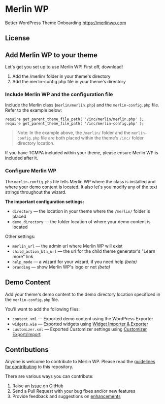 # Merlin WP
Better WordPress Theme Onboarding https://merlinwp.com

## License

## Add Merlin WP to your theme
Let's get you set up to use Merlin WP! First off, download!

1. Add the /merlin/ folder in your theme's directory
2. Add the merlin-config.php file in your theme's directory

### Include Merlin WP and the configuration file
Include the Merlin class (`merlin/merlin.php`) and the `merlin-config.php` file. Refer to the example below:
```
require get_parent_theme_file_path( '/inc/merlin/merlin.php' );
require get_parent_theme_file_path( '/inc/merlin-config.php' );
```

> Note: In the example above, the `/merlin/` folder and the `merlin-config.php` file are both placed within the theme's `/inc/` folder directory location. 
>

If you have TGMPA included within your theme, please ensure Merlin WP is included after it.

### Configure Merlin WP
The `merlin-config.php` file tells Merlin WP where the class is installed and where your demo content is located. It also let's you modify any of the text strings throughout the wizard.

**The important configuration settings:**
* `directory` — the location in your theme where the `/merlin/` folder is placed
* `demo_directory` — the folder location of where your demo content is located

Other settings:
* `merlin_url` — the admin url where Merlin WP will exist
* `child_action_btn_url` — the url for the child theme generator's "Learn more" link
* `help_mode` — a wizard for your wizard, if you need help *(beta)*
* `branding` — show Merlin WP's logo or not *(beta)*

## Demo Content
Add your theme's demo content to the demo directory location specificed in the `merlin-config.php` file.

You'll want to add the following files:
* `content.xml` — Exported demo content using the WordPress Exporter
* `widgets.wie` — Exported widgets using [Widget Importer & Exporter](https://wordpress.org/plugins/widget-importer-exporter/)
* `customizer.xml` — Exported Customizer settings using [Customizer Export/Import](https://wordpress.org/plugins/customizer-export-import/)

## Contributions
Anyone is welcome to contribute to Merlin WP. Please read the [guidelines for contributing](https://github.com/richtabor/MerlinWP/blob/master/.github/contributing.md) to this repository.

There are various ways you can contribute:

1. Raise an [Issue](https://github.com/richtabor/MerlinWP/issues) on GitHub
2. Send a Pull Request with your bug fixes and/or new features
3. Provide feedback and suggestions on [enhancements](https://github.com/richtabor/MerlinWP/issues?direction=desc&labels=Enhancement&page=1&sort=created&state=open)
